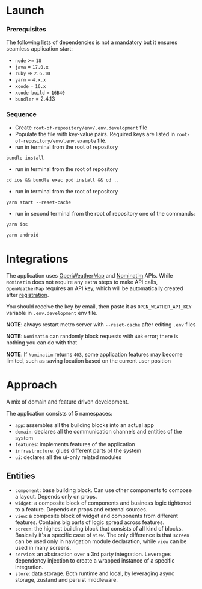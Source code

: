 # Launch

### Prerequisites

The following lists of dependencies is not a mandatory but it ensures seamless application start:

- `node` >= `18`
- `java` = `17.0.x`
- `ruby` => `2.6.10`
- `yarn` = `4.x.x`
- `xcode` = `16.x`
- `xcode build` = `16B40`
- `bundler` = 2.4.13

### Sequence

- Create `root-of-repository/env/.env.development` file
- Populate the file with key-value pairs. Required keys are listed in `root-of-repository/env/.env.example` file.
- run in terminal from the root of repository 
```
bundle install
```
- run in terminal from the root of repository
```
cd ios && bundle exec pod install && cd ..
```
- run in terminal from the root of repository
```
yarn start --reset-cache
```
- run in second terminal from the root of repository one of the commands:
```
yarn ios
```

```
yarn android
```

# Integrations

The application uses [OpenWeatherMap](https://openweathermap.org) and [Nominatim](https://nominatim.openstreetmap.org) APIs. 
While `Nominatim` does not require any extra steps to make API calls, `OpenWeatherMap` requires an API key, which will be automatically created after [registration](https://home.openweathermap.org/users/sign_up).

You should receive the key by email, then paste it as `OPEN_WEATHER_API_KEY` variable in `.env.development` env file. 

__NOTE__: always restart metro server with `--reset-cache` after editing `.env` files

__NOTE__: `Nominatim` can randomly block requests with `403` error; there is nothing you can do with that

__NOTE__: If `Nominatim` returns `403`, some application features may become limited, such as saving location based on the current user position

# Approach

A mix of domain and feature driven development. 

The application consists of 5 namespaces:
- `app`: assembles all the building blocks into an actual app
- `domain`: declares all the communication channels and entities of the system
- `features`: implements features of the application
- `infrastructure`: glues different parts of the system
- `ui`: declares all the ui-only related modules

## Entities

- `component`: base building block. Can use other components to compose a layout. Depends only on props.
- `widget`: a composite block of components and business logic tightened to a feature. Depends on props and external sources.
- `view`: a composite block of widget and components from different features. Contains big parts of logic spread across features. 
- `screen`: the highest building block that consists of all kind of blocks. Basically it's a specific case of `view`. The only difference is that `screen` can be used only in navigation module declaration, while `view` can be used in many screens.
- `service`: an abstraction over a 3rd party integration. Leverages dependency injection to create a wrapped instance of a specific integration.
- `store`: data storage. Both runtime and local, by leveraging async storage, zustand and persist middleware.
